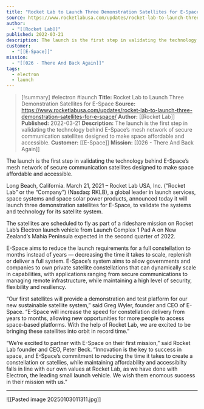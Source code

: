 ```yaml
---
title: "Rocket Lab to Launch Three Demonstration Satellites for E-Space "
source: https://www.rocketlabusa.com/updates/rocket-lab-to-launch-three-demonstration-satellites-for-e-space/
author:
  - "[[Rocket Lab]]"
published: 2022-03-21
description: The launch is the first step in validating the technology behind E-Space’s mesh network of secure communication satellites designed to make space affordable and accessible.
customer:
  - "[[E-Space]]"
mission:
  - "[[026 - There And Back Again]]"
tags:
  - electron
  - launch
---
```

>[!summary]
#electron #launch
**Title:** Rocket Lab to Launch Three Demonstration Satellites for E-Space 
**Source:** https://www.rocketlabusa.com/updates/rocket-lab-to-launch-three-demonstration-satellites-for-e-space/
**Author:** [[Rocket Lab]]
**Published:** 2022-03-21
**Description:** The launch is the first step in validating the technology behind E-Space’s mesh network of secure communication satellites designed to make space affordable and accessible.
**Customer:** [[E-Space]]
**Mission:** [[026 - There And Back Again]]

The launch is the first step in validating the technology behind E-Space’s mesh network of secure communication satellites designed to make space affordable and accessible.

Long Beach, California. March 21, 2021 – Rocket Lab USA, Inc. (“Rocket Lab” or the “Company”) (Nasdaq: RKLB), a global leader in launch services, space systems and space solar power products, announced today it will launch three demonstration satellites for E-Space, to validate the systems and technology for its satellite system.

The satellites are scheduled to fly as part of a rideshare mission on Rocket Lab’s Electron launch vehicle from Launch Complex 1 Pad A on New Zealand’s Mahia Peninsula expected in the second quarter of 2022.

E-Space aims to reduce the launch requirements for a full constellation to months instead of years — decreasing the time it takes to scale, replenish or deliver a full system. E-Space’s system aims to allow governments and companies to own private satellite constellations that can dynamically scale in capabilities, with applications ranging from secure communications to managing remote infrastructure, while maintaining a high level of security, flexibility and resiliency.

“Our first satellites will provide a demonstration and test platform for our new sustainable satellite system,” said Greg Wyler, founder and CEO of E-Space. “E-Space will increase the speed for constellation delivery from years to months, allowing new opportunities for more people to access space-based platforms. With the help of Rocket Lab, we are excited to be bringing these satellites into orbit in record time.”

“We’re excited to partner with E-Space on their first mission,” said Rocket Lab founder and CEO, Peter Beck. “Innovation is the key to success in space, and E-Space’s commitment to reducing the time it takes to create a constellation or satellies, while maintaining affordability and accessibilty falls in line with our own values at Rocket Lab, as we have done with Electron, the leading small launch vehicle. We wish them enomous success in their mission with us.”

---

![[Pasted image 20250103011311.jpg]]